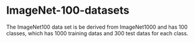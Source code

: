 # ImageNet-100-datasets
The ImageNet100 data set is be derived from ImageNet1000 and has 100 classes, which has 1000  training datas and 300  test datas for each class.
